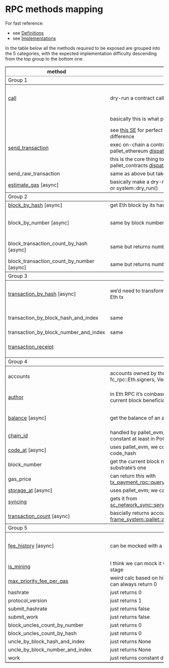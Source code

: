 # RPC methods mapping 

For fast reference:

-   see [Definitions](https://github.com/paritytech/frontier/blob/22aaafe089218f6cee625898fff7b953cc793228/client/rpc-core/src/eth.rs#L30)
-   see [Implementations](https://github.com/paritytech/frontier/blob/22aaafe089218f6cee625898fff7b953cc793228/client/rpc/src/eth/mod.rs#L172)


In the table below all the methods required to be exposed are grouped into the 5 categories, with the expected implementation difficulty descending from the top group to the bottom one.


<table border="2" cellspacing="0" cellpadding="6" rules="groups" frame="hsides">


<colgroup>
<col  class="org-left" />

<col  class="org-left" />

<col  class="org-left" />
</colgroup>
<thead>
<tr>
<th scope="col" class="org-left">method</th>
<th scope="col" class="org-left">desc</th>
<th scope="col" class="org-left">caveats</th>
</tr>
</thead>

<tbody>
<tr>
<td class="org-left">Group 1</td>
<td class="org-left">&#xa0;</td>
<td class="org-left">&#xa0;</td>
</tr>
</tbody>

<tbody>
<tr>
<td class="org-left"><a href="https://github.com/paritytech/frontier/blob/22aaafe089218f6cee625898fff7b953cc793228/client/rpc/src/eth/execute.rs#L76">call</a></td>
<td class="org-left">dry-run a contract call via pallet_evm::Runner:call();</td>
<td class="org-left">Major problems: Caling conventions,</td>
</tr>


<tr>
<td class="org-left">&#xa0;</td>
<td class="org-left">basically this is what pallet_contracts::bare_call() does;</td>
<td class="org-left">ABI compatibility</td>
</tr>


<tr>
<td class="org-left">&#xa0;</td>
<td class="org-left">see <a href="https://ethereum.stackexchange.com/a/770">this SE</a> for perfect explanation on call and send difference</td>
<td class="org-left">&#xa0;</td>
</tr>


<tr>
<td class="org-left"><a href="https://github.com/paritytech/frontier/blob/22aaafe089218f6cee625898fff7b953cc793228/client/rpc/src/eth/submit.rs#L52">send_transaction</a></td>
<td class="org-left">exec on-chain a contract call by sending tx via pallet_ethereum <a href="https://github.com/paritytech/frontier/blob/22aaafe089218f6cee625898fff7b953cc793228/frame/ethereum/src/lib.rs#L283">dispatchable</a>;</td>
<td class="org-left">&#xa0;</td>
</tr>


<tr>
<td class="org-left">&#xa0;</td>
<td class="org-left">this is the core thing to implement so that it calls pallet_contracts <a href="https://github.com/paritytech/substrate/blob/70fb25ad8a78c8a87f78dcb9055f548548275a4b/frame/contracts/src/lib.rs#L653">dispatchable</a></td>
<td class="org-left">&#xa0;</td>
</tr>


<tr>
<td class="org-left">send_raw_transaction</td>
<td class="org-left">same as above but takes encoded tx in bytes</td>
<td class="org-left">&#xa0;</td>
</tr>


<tr>
<td class="org-left"><a href="https://github.com/paritytech/frontier/blob/22aaafe089218f6cee625898fff7b953cc793228/client/rpc/src/eth/execute.rs#L408">estimate_gas</a> [async]</td>
<td class="org-left">basically make a dry-run and get the gas comsumed, or system::dry_run()</td>
<td class="org-left">&#xa0;</td>
</tr>
</tbody>

<tbody>
<tr>
<td class="org-left">Group 2</td>
<td class="org-left">&#xa0;</td>
<td class="org-left">&#xa0;</td>
</tr>
</tbody>

<tbody>
<tr>
<td class="org-left"><a href="https://github.com/paritytech/frontier/blob/22aaafe089218f6cee625898fff7b953cc793228/client/rpc/src/eth/block.rs#L49">block_by_hash</a> [async]</td>
<td class="org-left">get Eth block by its hash</td>
<td class="org-left">Major question:</td>
</tr>


<tr>
<td class="org-left">block_by_number [async]</td>
<td class="org-left">same by block number</td>
<td class="org-left">Should we store Eth block in pallet-contracts</td>
</tr>


<tr>
<td class="org-left">block_transaction_count_by_hash [async]</td>
<td class="org-left">same but returns number of txs in the block</td>
<td class="org-left">storage as well, or is it possible to</td>
</tr>


<tr>
<td class="org-left">block_transaction_count_by_number [async]</td>
<td class="org-left">same but returns number of txs in the block</td>
<td class="org-left">emulate it on the fly?</td>
</tr>
</tbody>

<tbody>
<tr>
<td class="org-left">Group 3</td>
<td class="org-left">&#xa0;</td>
<td class="org-left">&#xa0;</td>
</tr>
</tbody>

<tbody>
<tr>
<td class="org-left"><a href="https://github.com/paritytech/frontier/blob/22aaafe089218f6cee625898fff7b953cc793228/client/rpc/src/eth/transaction.rs#L50">transaction_by_hash</a> [async]</td>
<td class="org-left">we&rsquo;d need to transform the tx data so that is looks like Eth tx</td>
<td class="org-left">Tx data should be easily encodable between</td>
</tr>


<tr>
<td class="org-left">transaction_by_block_hash_and_index</td>
<td class="org-left">same</td>
<td class="org-left">Eth and Substrate formats</td>
</tr>


<tr>
<td class="org-left">transaction_by_block_number_and_index</td>
<td class="org-left">same</td>
<td class="org-left">&#xa0;</td>
</tr>


<tr>
<td class="org-left"><a href="https://github.com/paritytech/frontier/blob/22aaafe089218f6cee625898fff7b953cc793228/client/rpc/src/eth/transaction.rs#L270">transaction_receipt</a></td>
<td class="org-left">&#xa0;</td>
<td class="org-left">See <a href="https://github.com/paritytech/frontier/blob/22aaafe089218f6cee625898fff7b953cc793228/frame/ethereum/src/lib.rs#L559">this fn</a> on how to build a reciept</td>
</tr>
</tbody>

<tbody>
<tr>
<td class="org-left">Group 4</td>
<td class="org-left">&#xa0;</td>
<td class="org-left">&#xa0;</td>
</tr>
</tbody>

<tbody>
<tr>
<td class="org-left">accounts</td>
<td class="org-left">accounts owned by the client, stored in fc_rpc::Eth.signers, Vec&lt;<a href="https://paritytech.github.io/frontier/rustdocs/fc_rpc/trait.EthSigner.html">EthSigner</a>&gt;</td>
<td class="org-left">Mehods in this group are expected to be</td>
</tr>


<tr>
<td class="org-left"><a href="https://github.com/paritytech/frontier/blob/22aaafe089218f6cee625898fff7b953cc793228/client/rpc/src/eth/client.rs#L69">author</a></td>
<td class="org-left">in Eth RPC it&rsquo;s coinbase address, but fc_rpc just sends current block beneficiary</td>
<td class="org-left">easily provided by the palle_contracts</td>
</tr>


<tr>
<td class="org-left"><a href="https://github.com/paritytech/frontier/blob/22aaafe089218f6cee625898fff7b953cc793228/client/rpc/src/eth/state.rs#L49">balance</a> [async]</td>
<td class="org-left">get the balance of an account</td>
<td class="org-left">existing means, with some possible data</td>
</tr>


<tr>
<td class="org-left"><a href="https://github.com/paritytech/frontier/blob/22aaafe089218f6cee625898fff7b953cc793228/client/rpc/src/eth/client.rs#L98">chain_id</a></td>
<td class="org-left">handled by pallet_evm_chain_id, we can mock it w constant at least in PoC</td>
<td class="org-left">transformations where needed.</td>
</tr>


<tr>
<td class="org-left"><a href="https://github.com/paritytech/frontier/blob/22aaafe089218f6cee625898fff7b953cc793228/client/rpc/src/eth/state.rs#L171">code_at</a> [async]</td>
<td class="org-left">uses pallet_evm, we could impl the same or just return code_hash</td>
<td class="org-left">&#xa0;</td>
</tr>


<tr>
<td class="org-left">block_number</td>
<td class="org-left">get the current block number; basically we pass the substrate&rsquo;s one</td>
<td class="org-left">&#xa0;</td>
</tr>


<tr>
<td class="org-left">gas_price</td>
<td class="org-left">can return this with <a href="https://github.com/paritytech/substrate/blob/70fb25ad8a78c8a87f78dcb9055f548548275a4b/frame/transaction-payment/rpc/runtime-api/src/lib.rs#L51">tx_payment_rpc::query_weight_to_fee()</a></td>
<td class="org-left">&#xa0;</td>
</tr>


<tr>
<td class="org-left"><a href="https://github.com/paritytech/frontier/blob/22aaafe089218f6cee625898fff7b953cc793228/client/rpc/src/eth/state.rs#L80">storage_at</a> [async]</td>
<td class="org-left">uses pallet_evm; we can do it with <a href="https://github.com/paritytech/substrate/blob/70fb25ad8a78c8a87f78dcb9055f548548275a4b/frame/contracts/src/storage.rs#L138">ContractInfo::read()</a></td>
<td class="org-left">&#xa0;</td>
</tr>


<tr>
<td class="org-left"><a href="https://github.com/paritytech/frontier/blob/22aaafe089218f6cee625898fff7b953cc793228/client/rpc/src/eth/client.rs#L49">syncing</a></td>
<td class="org-left">gets it from <a href="https://paritytech.github.io/substrate/master/sc_network_sync/service/chain_sync/struct.SyncingService.html#method.is_major_syncing">sc_network_sync::service::chain_sync::SyncingService</a></td>
<td class="org-left">&#xa0;</td>
</tr>


<tr>
<td class="org-left"><a href="https://github.com/paritytech/frontier/blob/22aaafe089218f6cee625898fff7b953cc793228/client/rpc/src/eth/state.rs#L116">transaction_count</a> [async]</td>
<td class="org-left">bascially returns account&rsquo;s nonce; do-able via <a href="https://paritytech.github.io/substrate/master/frame_system/pallet/struct.Pallet.html#method.account_nonce">frame_system::pallet::account_nonce()</a></td>
<td class="org-left">&#xa0;</td>
</tr>
</tbody>

<tbody>
<tr>
<td class="org-left">Group 5</td>
<td class="org-left">&#xa0;</td>
<td class="org-left">&#xa0;</td>
</tr>
</tbody>

<tbody>
<tr>
<td class="org-left"><a href="https://github.com/paritytech/frontier/blob/22aaafe089218f6cee625898fff7b953cc793228/client/rpc/src/eth/fee.rs#L53">fee_history</a> [async]</td>
<td class="org-left">can be mocked with a constant, at least in PoC</td>
<td class="org-left">Methods in this group apparently could be</td>
</tr>


<tr>
<td class="org-left"><a href="https://github.com/paritytech/frontier/blob/22aaafe089218f6cee625898fff7b953cc793228/client/rpc/src/eth/mining.rs#L30">is_mining</a></td>
<td class="org-left">I think we can mock it with const false, at least at PoC stage</td>
<td class="org-left">just mocked</td>
</tr>


<tr>
<td class="org-left"><a href="https://github.com/paritytech/frontier/blob/22aaafe089218f6cee625898fff7b953cc793228/client/rpc/src/eth/fee.rs#L185">max_priority_fee_per_gas</a></td>
<td class="org-left">weird calc based on historic block rewards, probably can always return 0</td>
<td class="org-left">&#xa0;</td>
</tr>


<tr>
<td class="org-left">hashrate</td>
<td class="org-left">just returns 0</td>
<td class="org-left">&#xa0;</td>
</tr>


<tr>
<td class="org-left">protocol_version</td>
<td class="org-left">just returns 1</td>
<td class="org-left">&#xa0;</td>
</tr>


<tr>
<td class="org-left">submit_hashrate</td>
<td class="org-left">just returns false</td>
<td class="org-left">&#xa0;</td>
</tr>


<tr>
<td class="org-left">submit_work</td>
<td class="org-left">just returns false</td>
<td class="org-left">&#xa0;</td>
</tr>


<tr>
<td class="org-left">block_uncles_count_by_number</td>
<td class="org-left">just returns 0</td>
<td class="org-left">&#xa0;</td>
</tr>


<tr>
<td class="org-left">block_uncles_count_by_hash</td>
<td class="org-left">just returns 0</td>
<td class="org-left">&#xa0;</td>
</tr>


<tr>
<td class="org-left">uncle_by_block_hash_and_index</td>
<td class="org-left">just returns None</td>
<td class="org-left">&#xa0;</td>
</tr>


<tr>
<td class="org-left">uncle_by_block_number_and_index</td>
<td class="org-left">just returns None</td>
<td class="org-left">&#xa0;</td>
</tr>


<tr>
<td class="org-left">work</td>
<td class="org-left">just returns constant default</td>
<td class="org-left">&#xa0;</td>
</tr>
</tbody>
</table>






